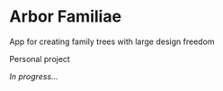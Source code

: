 # Arbor Familiae

App for creating family trees with large design freedom

Personal project

_In progress..._

